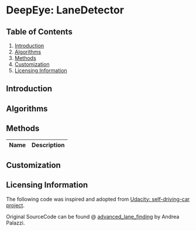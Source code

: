 # DeepEye: LaneDetector

## Table of Contents
1. [Introduction](#introduction)
2. [Algorithms](#algorithms)
3. [Methods](#methods)
4. [Customization](#customization)
5. [Licensing Information](#licensing-information)


## Introduction



## Algorithms


## Methods
Name | Description 
--- | ---


## Customization


## Licensing Information
The following code was inspired and adopted from [Udacity: self-driving-car project](https://github.com/udacity/CarND-Advanced-Lane-Lines).

Original SourceCode can be found @ [advanced_lane_finding](https://github.com/ndrplz/self-driving-car) by Andrea Palazzi.
